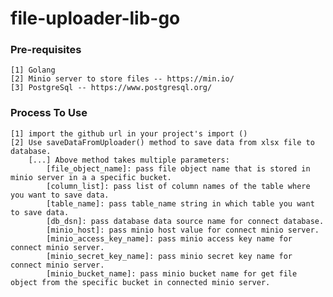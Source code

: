 # file-uploader-lib-go

### Pre-requisites
    [1] Golang
    [2] Minio server to store files -- https://min.io/
    [3] PostgreSql -- https://www.postgresql.org/

### Process To Use

    [1] import the github url in your project's import ()
    [2] Use saveDataFromUploader() method to save data from xlsx file to database.
        [...] Above method takes multiple parameters: 
            [file_object_name]: pass file object name that is stored in minio server in a a specific bucket.
            [column_list]: pass list of column names of the table where you want to save data.
            [table_name]: pass table_name string in which table you want to save data.
            [db_dsn]: pass database data source name for connect database.
            [minio_host]: pass minio host value for connect minio server.
            [minio_access_key_name]: pass minio access key name for connect minio server.
            [minio_secret_key_name]: pass minio secret key name for connect minio server.
            [minio_bucket_name]: pass minio bucket name for get file object from the specific bucket in connected minio server.


